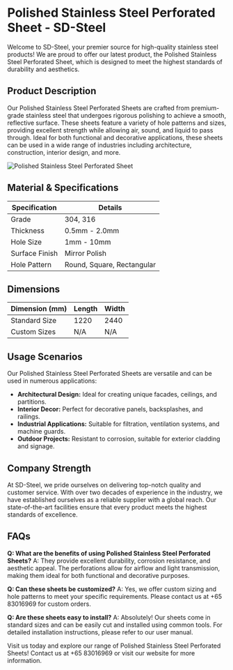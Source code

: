 # Polished Stainless Steel Perforated Sheet - SD-Steel

Welcome to SD-Steel, your premier source for high-quality stainless steel products! We are proud to offer our latest product, the Polished Stainless Steel Perforated Sheet, which is designed to meet the highest standards of durability and aesthetics.

## Product Description

Our Polished Stainless Steel Perforated Sheets are crafted from premium-grade stainless steel that undergoes rigorous polishing to achieve a smooth, reflective surface. These sheets feature a variety of hole patterns and sizes, providing excellent strength while allowing air, sound, and liquid to pass through. Ideal for both functional and decorative applications, these sheets can be used in a wide range of industries including architecture, construction, interior design, and more.

![Polished Stainless Steel Perforated Sheet](https://github.com/user-attachments/assets/2567258e-e124-4816-932d-1809bd27ef0b)

## Material & Specifications

| Specification | Details |
|---------------|---------|
| Grade         | 304, 316 |
| Thickness     | 0.5mm - 2.0mm |
| Hole Size     | 1mm - 10mm |
| Surface Finish| Mirror Polish |
| Hole Pattern  | Round, Square, Rectangular |

## Dimensions

| Dimension (mm) | Length | Width |
|----------------|--------|-------|
| Standard Size  | 1220   | 2440  |
| Custom Sizes   | N/A    | N/A   |

## Usage Scenarios

Our Polished Stainless Steel Perforated Sheets are versatile and can be used in numerous applications:
- **Architectural Design:** Ideal for creating unique facades, ceilings, and partitions.
- **Interior Decor:** Perfect for decorative panels, backsplashes, and railings.
- **Industrial Applications:** Suitable for filtration, ventilation systems, and machine guards.
- **Outdoor Projects:** Resistant to corrosion, suitable for exterior cladding and signage.

## Company Strength

At SD-Steel, we pride ourselves on delivering top-notch quality and customer service. With over two decades of experience in the industry, we have established ourselves as a reliable supplier with a global reach. Our state-of-the-art facilities ensure that every product meets the highest standards of excellence.

## FAQs

**Q: What are the benefits of using Polished Stainless Steel Perforated Sheets?**
A: They provide excellent durability, corrosion resistance, and aesthetic appeal. The perforations allow for airflow and light transmission, making them ideal for both functional and decorative purposes.

**Q: Can these sheets be customized?**
A: Yes, we offer custom sizing and hole patterns to meet your specific requirements. Please contact us at +65 83016969 for custom orders.

**Q: Are these sheets easy to install?**
A: Absolutely! Our sheets come in standard sizes and can be easily cut and installed using common tools. For detailed installation instructions, please refer to our user manual.

Visit us today and explore our range of Polished Stainless Steel Perforated Sheets! Contact us at +65 83016969 or visit our website for more information.